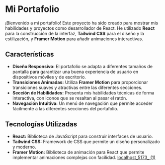 # Mi Portafolio

¡Bienvenido a mi portafolio! Este proyecto ha sido creado para mostrar mis habilidades y proyectos como desarrollador de React. He utilizado **React** para la construcción de la interfaz, **Tailwind CSS** para el diseño y la estilización, y **Framer Motion** para añadir animaciones interactivas.

## Características

- **Diseño Responsivo:** El portafolio se adapta a diferentes tamaños de pantalla para garantizar una buena experiencia de usuario en dispositivos móviles y de escritorio.
- **Transiciones Animadas:** Utiliza **Framer Motion** para proporcionar transiciones suaves y atractivas entre las diferentes secciones.
- **Sección de Habilidades:** Presenta mis habilidades técnicas de forma interactiva, con iconos que se resaltan al pasar el ratón.
- **Navegación Intuitiva:** Un menú de navegación que permite acceder fácilmente a las diferentes secciones del portafolio.

## Tecnologías Utilizadas

- **React:** Biblioteca de JavaScript para construir interfaces de usuario.
- **Tailwind CSS:** Framework de CSS que permite un diseño personalizado y moderno.
- **Framer Motion:** Biblioteca de animación para React que permite implementar animaciones complejas con facilidad.
  [localhost_5173_ (1)](https://github.com/user-attachments/assets/303ef9de-022d-41f5-b1d5-6536f5af61a3)
